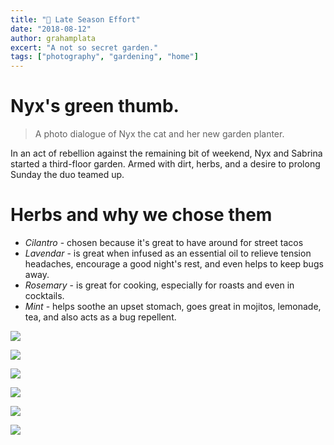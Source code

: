 ```yaml
---
title: "🌳 Late Season Effort"
date: "2018-08-12"
author: grahamplata
excert: "A not so secret garden."
tags: ["photography", "gardening", "home"]
---
```


# Nyx's green thumb.

> A photo dialogue of Nyx the cat and her new garden planter.

In an act of rebellion against the remaining bit of weekend, Nyx and Sabrina started a third-floor garden. Armed with dirt, herbs, and a desire to prolong Sunday the duo teamed up.

# Herbs and why we chose them

- _Cilantro_ - chosen because it's great to have around for street tacos
- _Lavendar_ - is great when infused as an essential oil to relieve tension headaches, encourage a good night's rest, and even helps to keep bugs away.
- _Rosemary_ - is great for cooking, especially for roasts and even in cocktails.
- _Mint_ - helps soothe an upset stomach, goes great in mojitos, lemonade, tea, and also acts as a bug repellent.

![](/GRP_4486.JPG)

![](/GRP_4490.JPG)

![](/GRP_4519.JPG)

![](/GRP_4522.JPG)

![](/GRP_4533.JPG)

![](/GRP_4537.JPG)
